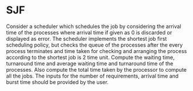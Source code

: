 # SJF


Consider a scheduler which schedules the job by considering the arrival time 
of the processes where arrival time if given as 0 is discarded or displayed as error. 
The scheduler implements the shortest job first scheduling policy, but checks the queue 
of the processes after the every process terminates and time taken for checking and
 arranging the process according to the shortest job is 2 time unit. Compute the waiting
 time, turnaround time and average waiting time and turnaround time of the processes. 
Also compute the total time taken by the processor to compute all the jobs.
The inputs for the number of requirements, arrival time and burst time should be provided by the user.
